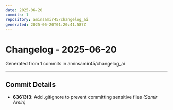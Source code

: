 ```yaml
---
date: 2025-06-20
commits: 1
repository: aminsamir45/changelog_ai
generated: 2025-06-20T01:20:41.587Z
---
```


# Changelog - 2025-06-20

Generated from 1 commits in aminsamir45/changelog_ai

---

## Commit Details

- **63613f3**: Add .gitignore to prevent committing sensitive files _(Samir Amin)_
